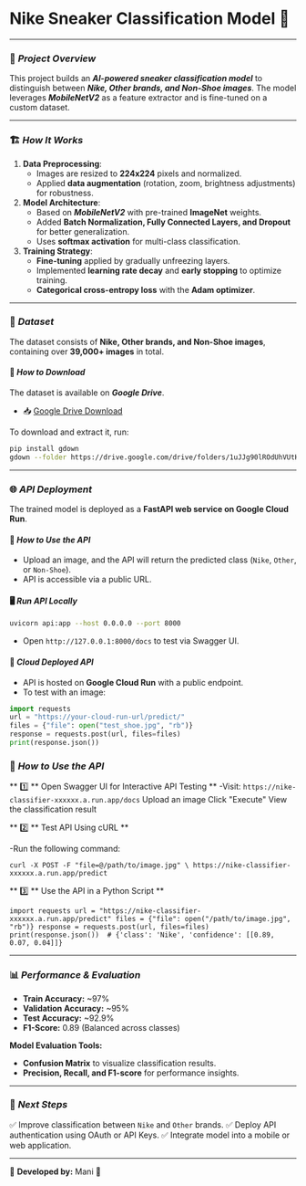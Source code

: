 # Nike Sneaker Classification Model 🚀

---

### 🎯 ***Project Overview***
This project builds an ***AI-powered sneaker classification model*** to distinguish between ***Nike, Other brands, and Non-Shoe images***. The model leverages ***MobileNetV2*** as a feature extractor and is fine-tuned on a custom dataset.

---

### 🏗️ ***How It Works***
1. **Data Preprocessing**:
   - Images are resized to **224x224** pixels and normalized.
   - Applied **data augmentation** (rotation, zoom, brightness adjustments) for robustness.
2. **Model Architecture**:
   - Based on ***MobileNetV2*** with pre-trained **ImageNet** weights.
   - Added **Batch Normalization, Fully Connected Layers, and Dropout** for better generalization.
   - Uses **softmax activation** for multi-class classification.
3. **Training Strategy**:
   - **Fine-tuning** applied by gradually unfreezing layers.
   - Implemented **learning rate decay** and **early stopping** to optimize training.
   - **Categorical cross-entropy loss** with the **Adam optimizer**.

---

### 📂 ***Dataset***
The dataset consists of **Nike, Other brands, and Non-Shoe images**, containing over **39,000+ images** in total.

#### 🔽 ***How to Download***
The dataset is available on ***Google Drive***.

- 📥 [Google Drive Download](https://drive.google.com/drive/folders/1uJJg90lROdUhVUtHwYoLNDvcnlmB5Gmz?usp=drive_link)

To download and extract it, run:
```bash
pip install gdown
gdown --folder https://drive.google.com/drive/folders/1uJJg90lROdUhVUtHwYoLNDvcnlmB5Gmz
```

---

### 🌐 ***API Deployment***
The trained model is deployed as a **FastAPI web service on Google Cloud Run**.

#### 🚀 ***How to Use the API***
- Upload an image, and the API will return the predicted class (`Nike`, `Other`, or `Non-Shoe`).
- API is accessible via a public URL.

#### 🖥️ ***Run API Locally***
```bash
uvicorn api:app --host 0.0.0.0 --port 8000
```
- Open `http://127.0.0.1:8000/docs` to test via Swagger UI.

#### 📡 ***Cloud Deployed API***
- API is hosted on **Google Cloud Run** with a public endpoint.
- To test with an image:
```python
import requests
url = "https://your-cloud-run-url/predict/"
files = {"file": open("test_shoe.jpg", "rb")}
response = requests.post(url, files=files)
print(response.json())
```
### 📜 ***How to Use the API***
** 1️⃣ ** Open Swagger UI for Interactive API Testing **
-Visit:
`https://nike-classifier-xxxxxx.a.run.app/docs`
Upload an image
Click "Execute"
View the classification result

** 2️⃣ ** Test API Using cURL **

-Run the following command:

`curl -X POST -F "file=@/path/to/image.jpg" \
     https://nike-classifier-xxxxxx.a.run.app/predict`

** 3️⃣ ** Use the API in a Python Script **

`import requests
url = "https://nike-classifier-xxxxxx.a.run.app/predict"
files = {"file": open("/path/to/image.jpg", "rb")}
response = requests.post(url, files=files)
print(response.json())  # {'class': 'Nike', 'confidence': [[0.89, 0.07, 0.04]]}`

---

### 📊 ***Performance & Evaluation***
- **Train Accuracy:** ~97%  
- **Validation Accuracy:** ~95%  
- **Test Accuracy:** ~92.9%  
- **F1-Score:** 0.89 (Balanced across classes)

**Model Evaluation Tools:**
- **Confusion Matrix** to visualize classification results.
- **Precision, Recall, and F1-score** for performance insights.

---

### 📌 ***Next Steps***
✅ Improve classification between `Nike` and `Other` brands.
✅ Deploy API authentication using OAuth or API Keys.
✅ Integrate model into a mobile or web application.

---

🎉 **Developed by:** Mani 🚀


